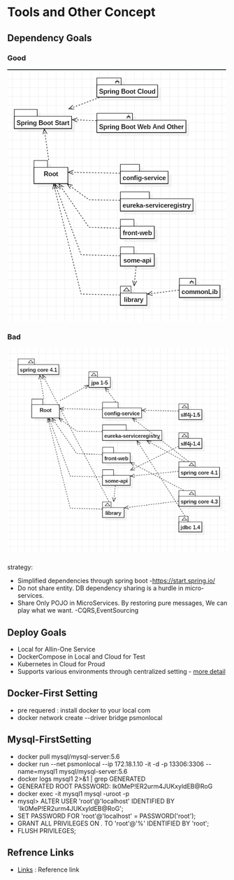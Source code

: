# Tools and Other Concept

## Dependency Goals

### Good
![goal](doc-res/def-simple.png)

### Bad
![goal](doc-res/def-complex.png)

### 
strategy:
* Simplified dependencies through spring boot -https://start.spring.io/
* Do not share entity. DB dependency sharing is a hurdle in micro-services.
* Share Only POJO in MicroServices. By restoring pure messages, We can play what we want. -CQRS,EventSourcing

## Deploy Goals
* Local for Allin-One Service
* DockerCompose in Local and Cloud for Test
* Kubernetes in Cloud for Proud
* Supports various environments through centralized setting - [more detail](../config-service)

## Docker-First Setting
* pre requered : install docker to your local com
* docker network create --driver bridge psmonlocal

## Mysql-FirstSetting
* docker pull mysql/mysql-server:5.6
* docker run --net psmonlocal --ip 172.18.1.10 -it -d -p 13306:3306 --name=mysql1 mysql/mysql-server:5.6
* docker logs mysql1 2>&1 | grep GENERATED
* GENERATED ROOT PASSWORD: Ik0MeP!ER2urm4JUKxyldEB@RoG
* docker exec -it mysql1 mysql -uroot -p
* mysql> ALTER USER 'root'@'localhost' IDENTIFIED BY 'Ik0MeP!ER2urm4JUKxyldEB@RoG';
* SET PASSWORD FOR 'root'@'localhost' = PASSWORD('root');
* GRANT ALL PRIVILEGES ON *.* TO 'root'@'%' IDENTIFIED BY 'root';
* FLUSH PRIVILEGES;


## Refrence Links

* [Links](links.MD) : Reference link

